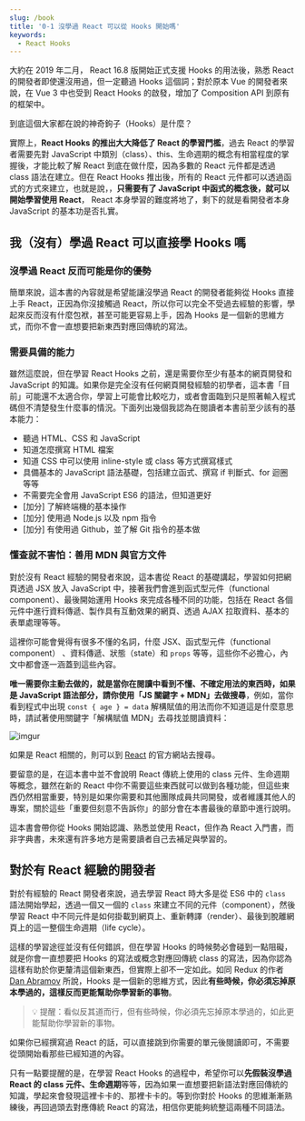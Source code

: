 ```yaml
---
slug: /book
title: '0-1 沒學過 React 可以從 Hooks 開始嗎'
keywords:
  - React Hooks
---
```


大約在 2019 年二月， React 16.8 版開始正式支援 Hooks 的用法後，熟悉 React 的開發者即使還沒用過，但一定聽過 Hooks 這個詞；對於原本 Vue 的開發者來說，在 Vue 3 中也受到 React Hooks 的啟發，增加了 Composition API 到原有的框架中。

到底這個大家都在說的神奇鉤子（Hooks）是什麼？

實際上，**React Hooks 的推出大大降低了 React 的學習門檻**，過去 React 的學習者需要先對 JavaScript 中類別（class）、this、生命週期的概念有相當程度的掌握後，才能比較了解 React 到底在做什麼，因為多數的 React 元件都是透過 class 語法在建立。但在 React Hooks 推出後，所有的 React 元件都可以透過函式的方式來建立，也就是說，，**只需要有了 JavaScript 中函式的概念後，就可以開始學習使用 React**， React 本身學習的難度將地了，剩下的就是看開發者本身 JavaScript 的基本功是否扎實。

## 我（沒有）學過 React 可以直接學 Hooks 嗎

### 沒學過 React 反而可能是你的優勢

簡單來說，這本書的內容就是希望能讓沒學過 React 的開發者能夠從 Hooks 直接上手 React，正因為你沒接觸過 React，所以你可以完全不受過去經驗的影響，學起來反而沒有什麼包袱，甚至可能更容易上手，因為 Hooks 是一個新的思維方式，而你不會一直想要把新東西對應回傳統的寫法。

### 需要具備的能力

雖然這麼說，但在學習 React Hooks 之前，還是需要你至少有基本的網頁開發和 JavaScript 的知識。如果你是完全沒有任何網頁開發經驗的初學者，這本書「目前」可能還不太適合你，學習上可能會比較吃力，或者會面臨到只是照著輸入程式碼但不清楚發生什麼事的情況。下面列出幾個我認為在閱讀者本書前至少該有的基本能力：

- 聽過 HTML、CSS 和 JavaScript
- 知道怎麼撰寫 HTML 檔案
- 知道 CSS 中可以使用 inline-style 或 class 等方式撰寫樣式
- 具備基本的 JavaScript 語法基礎，包括建立函式、撰寫 if 判斷式、for 迴圈等等
- 不需要完全會用 JavaScript ES6 的語法，但知道更好
- [加分] 了解終端機的基本操作
- [加分] 使用過 Node.js 以及 npm 指令
- [加分] 有使用過 Github，並了解 Git 指令的基本做

### 懂查就不害怕：善用 MDN 與官方文件

對於沒有 React 經驗的開發者來說，這本書從 React 的基礎講起，學習如何把網頁透過 JSX 放入 JavaScript 中，接著我們會進到函式型元件（functional component）、最後開始運用 Hooks 來完成各種不同的功能，包括在 React 各個元件中進行資料傳遞、製作具有互動效果的網頁、透過 AJAX 拉取資料、基本的表單處理等等。

這裡你可能會覺得有很多不懂的名詞，什麼 JSX、函式型元件（functional component） 、資料傳遞、狀態（state）和 `props` 等等，這些你不必擔心，內文中都會逐一涵蓋到這些內容。

**唯一需要你主動去做的，就是當你在閱讀中看到不懂、不確定用法的東西時，如果是 JavaScript 語法部分，請你使用「JS 關鍵字 + MDN」去做搜尋**，例如，當你看到程式中出現 `const { age } = data` 解構賦值的用法而你不知道這是什麼意思時，請試著使用關鍵字「解構賦值 MDN」去尋找並閱讀資料：

![imgur](https://i.imgur.com/Uae3453.png)

如果是 React 相關的，則可以到 [React](https://reactjs.org/docs/getting-started.html) 的官方網站去搜尋。

要留意的是，在這本書中並不會說明 React 傳統上使用的 class 元件、生命週期等概念，雖然在新的 React 中你不需要這些東西就可以做到各種功能，但這些東西仍然相當重要，特別是如果你需要和其他團隊成員共同開發，或者維護其他人的專案，關於這些「重要但刻意不告訴你」的部分會在本書最後的章節中進行說明。

這本書會帶你從 Hooks 開始認識、熟悉並使用 React，但作為 React 入門書，而非字典書，未來還有許多地方是需要讀者自己去補足與學習的。

## 對於有 React 經驗的開發者

對於有經驗的 React 開發者來說，過去學習 React 時大多是從 ES6 中的 `class` 語法開始學起，透過一個又一個的 `class` 來建立不同的元件（component），然後學習 React 中不同元件是如何掛載到網頁上、重新轉譯（render）、最後到脫離網頁上的這一整個生命週期（life cycle）。

這樣的學習途徑並沒有任何錯誤，但在學習 Hooks 的時候勢必會碰到一點阻礙，就是你會一直想要把 Hooks 的寫法或概念對應回傳統 class 的寫法，因為你認為這樣有助於你更釐清這個新東西，但實際上卻不一定如此。如同 Redux 的作者 [Dan Abramov](https://github.com/gaearon) 所說，Hooks 是一個新的思維方式，因此**有些時候，你必須忘掉原本學過的，這樣反而更能幫助你學習新的事物**。

> 💡 提醒：看似反其道而行，但有些時候，你必須先忘掉原本學過的，如此更能幫助你學習新的事物。

如果你已經撰寫過 React 的話，可以直接跳到你需要的單元後閱讀即可，不需要從頭開始看那些已經知道的內容。

只有一點要提醒的是，在學習 React Hooks 的過程中，希望你可以**先假裝沒學過 React 的 class 元件、生命週期**等等，因為如果一直想要把新語法對應回傳統的知識，學起來會發現這裡卡卡的、那裡卡卡的。等到你對於 Hooks 的思維漸漸熟練後，再回過頭去對應傳統 React 的寫法，相信你更能夠統整這兩種不同語法。
